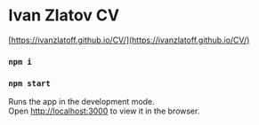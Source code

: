 # Ivan Zlatov CV

[https://ivanzlatoff.github.io/CV/](https://ivanzlatoff.github.io/CV/)

### `npm i`

### `npm start`

Runs the app in the development mode.\
Open [http://localhost:3000](http://localhost:3000) to view it in the browser.
